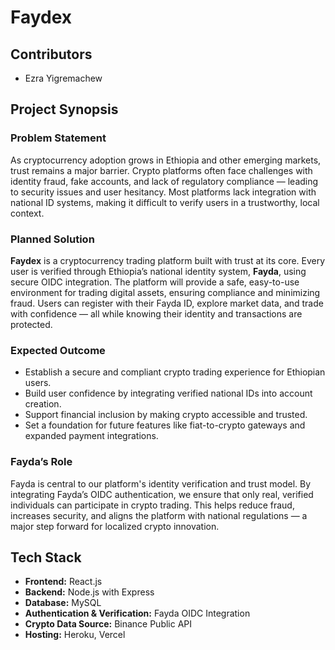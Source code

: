 # Faydex

## Contributors
- Ezra Yigremachew

## Project Synopsis

### Problem Statement
As cryptocurrency adoption grows in Ethiopia and other emerging markets, trust remains a major barrier. Crypto platforms often face challenges with identity fraud, fake accounts, and lack of regulatory compliance — leading to security issues and user hesitancy. Most platforms lack integration with national ID systems, making it difficult to verify users in a trustworthy, local context.

### Planned Solution
**Faydex** is a cryptocurrency trading platform built with trust at its core. Every user is verified through Ethiopia’s national identity system, **Fayda**, using secure OIDC integration. The platform will provide a safe, easy-to-use environment for trading digital assets, ensuring compliance and minimizing fraud. Users can register with their Fayda ID, explore market data, and trade with confidence — all while knowing their identity and transactions are protected.

### Expected Outcome
- Establish a secure and compliant crypto trading experience for Ethiopian users.
- Build user confidence by integrating verified national IDs into account creation.
- Support financial inclusion by making crypto accessible and trusted.
- Set a foundation for future features like fiat-to-crypto gateways and expanded payment integrations.

### Fayda’s Role
Fayda is central to our platform's identity verification and trust model. By integrating Fayda’s OIDC authentication, we ensure that only real, verified individuals can participate in crypto trading. This helps reduce fraud, increases security, and aligns the platform with national regulations — a major step forward for localized crypto innovation.

## Tech Stack
- **Frontend:** React.js  
- **Backend:** Node.js with Express  
- **Database:** MySQL  
- **Authentication & Verification:** Fayda OIDC Integration  
- **Crypto Data Source:** Binance Public API  
- **Hosting:** Heroku, Vercel 
